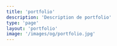 ```yaml
---
title: 'portfolio'
description: 'Description de portfolio'
type: 'page'
layout: 'portfolio'
image: '/images/og/portfolio.jpg'
---
```

